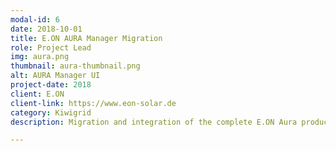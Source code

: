 ```yaml
---
modal-id: 6
date: 2018-10-01
title: E.ON AURA Manager Migration
role: Project Lead
img: aura.png
thumbnail: aura-thumbnail.png
alt: AURA Manager UI
project-date: 2018
client: E.ON
client-link: https://www.eon-solar.de
category: Kiwigrid
description: Migration and integration of the complete E.ON Aura product landscape into the Kiwigrid HEMS products including an integration to E.ONs CRM and IAM systems.

---
```

